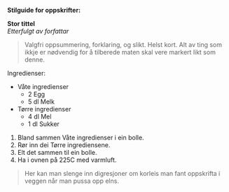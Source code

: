 **Stilguide for oppskrifter:**

**Stor tittel**  
*Etterfulgt av forfattar*

> Valgfri oppsummering, forklaring, og slikt. Helst kort. Alt av ting som ikkje er nødvendig for å tilberede maten skal vere markert likt som denne.

Ingredienser:  
* Våte ingredienser
  * 2 Egg
  * 5 dl Melk
* Tørre ingredienser
  * 4 dl Mel
  * 1 dl Sukker

1. Bland sammen Våte ingredienser i ein bolle.
2. Rør inn dei Tørre ingrediensene.
3. Elt det sammen til ein bolle.
4. Ha i ovnen på 225C med varmluft.

> Her kan man slenge inn digresjoner om korleis man fant oppskrifta i veggen når man pussa opp elns. 